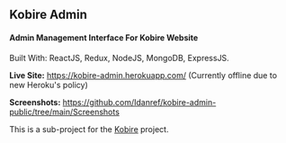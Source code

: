 ## Kobire Admin
#### Admin Management Interface For Kobire Website

Built With: ReactJS, Redux, NodeJS, MongoDB, ExpressJS.

**Live Site:** https://kobire-admin.herokuapp.com/ 
(Currently offline due to new Heroku's policy)

**Screenshots:** https://github.com/Idanref/kobire-admin-public/tree/main/Screenshots

This is a sub-project for the [Kobire](https://github.com/Idanref/kobire-public) project.
